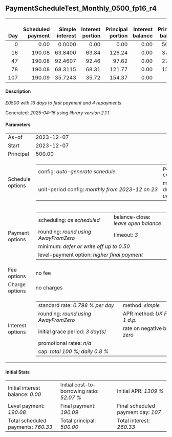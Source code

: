 <h2>PaymentScheduleTest_Monthly_0500_fp16_r4</h2>
<table>
    <thead style="vertical-align: bottom;">
        <th style="text-align: right;">Day</th>
        <th style="text-align: right;">Scheduled payment</th>
        <th style="text-align: right;">Simple interest</th>
        <th style="text-align: right;">Interest portion</th>
        <th style="text-align: right;">Principal portion</th>
        <th style="text-align: right;">Interest balance</th>
        <th style="text-align: right;">Principal balance</th>
        <th style="text-align: right;">Total simple interest</th>
        <th style="text-align: right;">Total interest</th>
        <th style="text-align: right;">Total principal</th>
    </thead>
    <tr style="text-align: right;">
        <td class="ci00">0</td>
        <td class="ci01" style="white-space: nowrap;">0.00</td>
        <td class="ci02">0.0000</td>
        <td class="ci03">0.00</td>
        <td class="ci04">0.00</td>
        <td class="ci05">0.00</td>
        <td class="ci06">500.00</td>
        <td class="ci07">0.0000</td>
        <td class="ci08">0.00</td>
        <td class="ci09">0.00</td>
    </tr>
    <tr style="text-align: right;">
        <td class="ci00">16</td>
        <td class="ci01" style="white-space: nowrap;">190.08</td>
        <td class="ci02">63.8400</td>
        <td class="ci03">63.84</td>
        <td class="ci04">126.24</td>
        <td class="ci05">0.00</td>
        <td class="ci06">373.76</td>
        <td class="ci07">63.8400</td>
        <td class="ci08">63.84</td>
        <td class="ci09">126.24</td>
    </tr>
    <tr style="text-align: right;">
        <td class="ci00">47</td>
        <td class="ci01" style="white-space: nowrap;">190.08</td>
        <td class="ci02">92.4607</td>
        <td class="ci03">92.46</td>
        <td class="ci04">97.62</td>
        <td class="ci05">0.00</td>
        <td class="ci06">276.14</td>
        <td class="ci07">156.3007</td>
        <td class="ci08">156.30</td>
        <td class="ci09">223.86</td>
    </tr>
    <tr style="text-align: right;">
        <td class="ci00">78</td>
        <td class="ci01" style="white-space: nowrap;">190.08</td>
        <td class="ci02">68.3115</td>
        <td class="ci03">68.31</td>
        <td class="ci04">121.77</td>
        <td class="ci05">0.00</td>
        <td class="ci06">154.37</td>
        <td class="ci07">224.6123</td>
        <td class="ci08">224.61</td>
        <td class="ci09">345.63</td>
    </tr>
    <tr style="text-align: right;">
        <td class="ci00">107</td>
        <td class="ci01" style="white-space: nowrap;">190.09</td>
        <td class="ci02">35.7243</td>
        <td class="ci03">35.72</td>
        <td class="ci04">154.37</td>
        <td class="ci05">0.00</td>
        <td class="ci06">0.00</td>
        <td class="ci07">260.3366</td>
        <td class="ci08">260.33</td>
        <td class="ci09">500.00</td>
    </tr>
</table>
<h4>Description</h4>
<p><i>£0500 with 16 days to first payment and 4 repayments</i></p>
<p>Generated: <i>2025-04-16 using library version 2.1.1</i></p>
<h4>Parameters</h4>
<table>
    <tr>
        <td>As-of</td>
        <td>2023-12-07</td>
    </tr>
    <tr>
        <td>Start</td>
        <td>2023-12-07</td>
    </tr>
    <tr>
        <td>Principal</td>
        <td>500.00</td>
    </tr>
    <tr>
        <td>Schedule options</td>
        <td>
            <table>
                <tr>
                    <td>config: <i>auto-generate schedule</i></td>
                    <td>payment count: <i>4</i></td>
                </tr>
                <tr>
                    <td style="white-space: nowrap;">unit-period config: <i>monthly from 2023-12 on 23</i></td>
                    <td>max duration: <i>unlimited</i></td>
                </tr>
            </table>
        </td>
    </tr>
    <tr>
        <td>Payment options</td>
        <td>
            <table>
                <tr>
                    <td>scheduling: <i>as scheduled</i></td>
                    <td>balance-close: <i>leave&nbsp;open&nbsp;balance</i></td>
                </tr>
                <tr>
                    <td>rounding: <i>round using AwayFromZero</i></td>
                    <td>timeout: <i>3</i></td>
                </tr>
                <tr>
                    <td colspan='2'>minimum: <i>defer&nbsp;or&nbsp;write&nbsp;off&nbsp;up&nbsp;to&nbsp;0.50</i></td>
                </tr>
                <tr>
                    <td colspan='2'>level-payment option: <i>higher&nbsp;final&nbsp;payment</i></td>
                </tr>
            </table>
        </td>
    </tr>
    <tr>
        <td>Fee options</td>
        <td>no fee
        </td>
    </tr>
    <tr>
        <td>Charge options</td>
        <td>no charges
        </td>
    </tr>
    <tr>
        <td>Interest options</td>
        <td>
            <table>
                <tr>
                    <td>standard rate: <i>0.798 % per day</i></td>
                    <td>method: <i>simple</i></td>
                </tr>
                <tr>
                    <td>rounding: <i>round using AwayFromZero</i></td>
                    <td>APR method: <i>UK FCA to 1 d.p.</i></td>
                </tr>
                <tr>
                    <td>initial grace period: <i>3 day(s)</i></td>
                    <td>rate on negative balance: <i>zero</i></td>
                </tr>
                <tr>
                    <td colspan="2">promotional rates: <i><i>n/a</i></i></td>
                </tr>
                <tr>
                    <td colspan="2">cap: <i>total 100 %; daily 0.8 %</td>
                </tr>
            </table>
        </td>
    </tr>
</table>
<h4>Initial Stats</h4>
<table>
    <tr>
        <td>Initial interest balance: <i>0.00</i></td>
        <td>Initial cost-to-borrowing ratio: <i>52.07 %</i></td>
        <td>Initial APR: <i>1309 %</i></td>
    </tr>
    <tr>
        <td>Level payment: <i>190.08</i></td>
        <td>Final payment: <i>190.09</i></td>
        <td>Final scheduled payment day: <i>107</i></td>
    </tr>
    <tr>
        <td>Total scheduled payments: <i>760.33</i></td>
        <td>Total principal: <i>500.00</i></td>
        <td>Total interest: <i>260.33</i></td>
    </tr>
</table>

